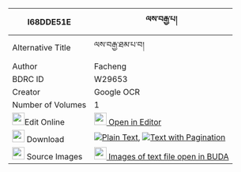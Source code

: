 |I68DDE51E|ལས་བརྒྱ་པ། 
| --- | --- 
|Alternative Title |ལས་བརྒྱ་ཐམ་པ་བ།
|Author| Facheng
|BDRC ID | W29653
|Creator | Google OCR
|Number of Volumes| 1
|<img width="25" src="https://img.icons8.com/color/25/000000/edit-property.png">Edit Online| [<img width="25" src="https://avatars.githubusercontent.com/u/45091458?s=200&v=4"> Open in Editor](http://editor.openpecha.org/I68DDE51E)
|<img width="25" src="https://img.icons8.com/fluent/48/000000/download-2.png"/>  Download | [![](https://img.icons8.com/color/20/000000/txt.png)Plain Text](https://github.com/Openpecha/I68DDE51E/releases/download/v1/la_sa_gyapa_plain_I68DDE51E.zip), [![](https://img.icons8.com/color/20/000000/txt.png)Text with Pagination](https://github.com/Openpecha/I68DDE51E/releases/download/v1/la_sa_gyapa_pages_I68DDE51E.zip)
|<img width="25" src="https://img.icons8.com/plasticine/100/000000/pictures-folder.png"/>  Source Images | [<img width="25" src="https://library.bdrc.io/icons/BUDA-small.svg"> Images of text file open in BUDA](https://library.bdrc.io/show/bdr:W29653)